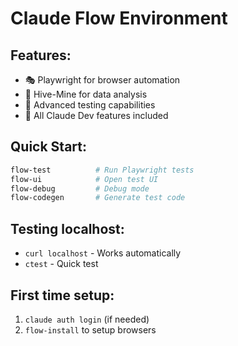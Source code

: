 # Claude Flow Environment

## Features:
- 🎭 Playwright for browser automation
- 🔬 Hive-Mine for data analysis
- 🧪 Advanced testing capabilities
- 🚀 All Claude Dev features included

## Quick Start:
```bash
flow-test          # Run Playwright tests
flow-ui            # Open test UI
flow-debug         # Debug mode
flow-codegen       # Generate test code
```

## Testing localhost:
- `curl localhost` - Works automatically
- `ctest` - Quick test

## First time setup:
1. `claude auth login` (if needed)
2. `flow-install` to setup browsers
